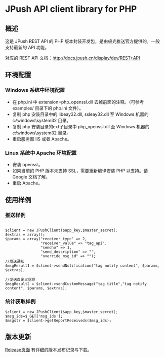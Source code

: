 # JPush API client library for PHP

## 概述
这是 JPush REST API 的 PHP 版本封装开发包，是由极光推送官方提供的，一般支持最新的 API 功能。

对应的 REST API 文档：<http://docs.jpush.cn/display/dev/REST+API>

## 环境配置

### Windows 系统中环境配置
* 在 php.ini 中 extension=php_openssl.dll 去掉前面的注释。（可参考 examples/ 目录下的 php.ini 文件）。
* 复制 php 安装目录中的 libeay32.dll, ssleay32.dll 至 Windows 机器的 c:\windows\system32 目录。
* 复制 php 安装目录的ext子目录中 php_openssl.dll 至 Windows 机器的 c:\windows\system32 目录。
* 重启服务器 IIS 或者 Apache。

### Linux 系统中 Apache 环境配置
* 安装 openssl。
* 如果当前的 PHP 版本未支持 SSL，需要重新编译安装 PHP 以支持。请 Google 文档了解。
* 重启 Apache。

## 使用样例

### 推送样例
```

$client = new JPushClient($app_key,$master_secret);
$extras = array();
$params = array("receiver_type" => 2,
                "receiver_value" => "tag_api",
                "sendno" => 1,
                "send_description" => "",
                "override_msg_id" => "");
//发送通知
$msgResult1 = $client->sendNotification("tag notify content", $params, $extras);

//发送自定义信息
$msgResult2 = $client->sendCustomMessage("tag title","tag notify content", $params, $extras);

```

### 统计获取样例

```
$client = new JPushClient($app_key,$master_secret);
$msg_ids=$_GET['msg_ids'];
$msgstr = $client->getReportReceiveds($msg_ids);
```


## 版本更新
[Release页面](https://github.com/jpush/jpush-api-php-client/releases/) 有详细的版本发布记录与下载。
